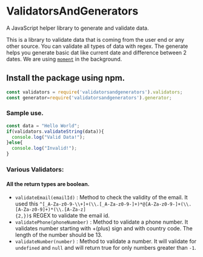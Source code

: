 # ValidatorsAndGenerators
A JavaScript helper library to generate and validate data. 

This is a library to validate data that is coming from the user end or any other source. You can validate all types of data with regex. The generate helps you generate basic dat like current date and difference between 2 dates. We are using [`moment`](https://github.com/moment/moment) in the background. 


## Install the package using npm. 

```javascript
const validators = require('validatorsandgenerators').validators;
const generator=require('validatorsandgenerators').generator;
```
### Sample use. 

```javascript
const data = "Hello World";
if(validators.validateString(data)){
  console.log("Valid Data!");
}else{
  console.log("Invalid!");
} 
```
### Various Validators: 

#### All the return types are boolean.
  
 - ```validateEmail(emailId)``` : Method to check the validity of the email. It used this ```^[_A-Za-z0-9-\\+]+(\\.[_A-Za-z0-9-]+)*@[A-Za-z0-9-]+(\\.[A-Za-z0-9]+)*(\\.[A-Za-z]                                      {2,})$``` REGEX to validate the email id. 
 - ```validatePhone(phoneNumnber)``` : Method to validate a phone number. It validates number starting with +(plus) sign and with country code. The length of the number should be 13. 
 - ```validateNumber(number)``` : Method to validate a number. It will validate for `undefined` and `null` and will return true for only numbers greater than `-1`. 
